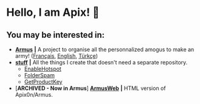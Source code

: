 # Hello, I am Apix! 👋
## You may be interested in: 
* [__Armus__](https://github.com/Apix0n/Armus) __|__ A project to organise all the personnalized amogus to make an army! ([Français](https://apix0n.github.io/Armus/fr), [English](https://apix0n.github.io/Armus/en), [Türkçe](https://apix0n.github.io/Armus/tr))
* [__stuff__](https://github.com/Apix0n/stuff) __|__ All the things I create that doesn't need a separate repository.
    * [EnableHotspot](https://github.com/Apix0n/stuff/tree/main/EnableHotspot)
    * [FolderSpam](https://github.com/Apix0n/stuff/tree/main/FolderSpam)
    * [GetProductKey](https://github.com/Apix0n/stuff/tree/main/GetProductKey)
* [__ARCHIVED - Now in Armus__] [__ArmusWeb__](https://github.com/Apix0n/ArmusWeb) __|__ HTML version of Apix0n/Armus. 
